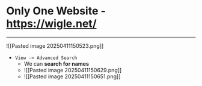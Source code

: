 # Only One Website - https://wigle.net/
---
![[Pasted image 20250411150523.png]]
- `View -> Advanced Search`
	- We can **search for names**
	- ![[Pasted image 20250411150629.png]]
	- ![[Pasted image 20250411150651.png]]

